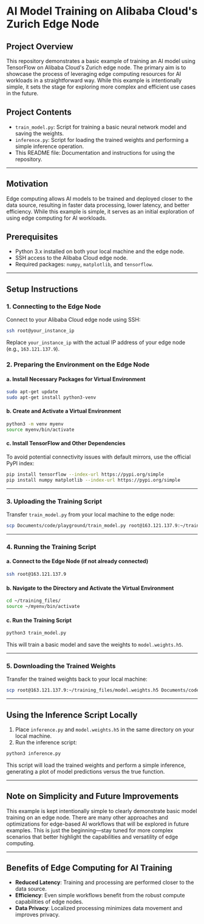# AI Model Training on Alibaba Cloud's Zurich Edge Node

## Project Overview

This repository demonstrates a basic example of training an AI model using TensorFlow on Alibaba Cloud's Zurich edge node. The primary aim is to showcase the process of leveraging edge computing resources for AI workloads in a straightforward way. While this example is intentionally simple, it sets the stage for exploring more complex and efficient use cases in the future.

## Project Contents

- `train_model.py`: Script for training a basic neural network model and saving the weights.
- `inference.py`: Script for loading the trained weights and performing a simple inference operation.
- This README file: Documentation and instructions for using the repository.

---

## Motivation

Edge computing allows AI models to be trained and deployed closer to the data source, resulting in faster data processing, lower latency, and better efficiency. While this example is simple, it serves as an initial exploration of using edge computing for AI workloads.

## Prerequisites

- Python 3.x installed on both your local machine and the edge node.
- SSH access to the Alibaba Cloud edge node.
- Required packages: `numpy`, `matplotlib`, and `tensorflow`.

---

## Setup Instructions

### 1. Connecting to the Edge Node

Connect to your Alibaba Cloud edge node using SSH:

```bash
ssh root@your_instance_ip
```

Replace `your_instance_ip` with the actual IP address of your edge node (e.g., `163.121.137.9`).

### 2. Preparing the Environment on the Edge Node

#### a. Install Necessary Packages for Virtual Environment

```bash
sudo apt-get update
sudo apt-get install python3-venv
```

#### b. Create and Activate a Virtual Environment

```bash
python3 -m venv myenv
source myenv/bin/activate
```

#### c. Install TensorFlow and Other Dependencies

To avoid potential connectivity issues with default mirrors, use the official PyPI index:

```bash
pip install tensorflow --index-url https://pypi.org/simple
pip install numpy matplotlib --index-url https://pypi.org/simple
```

---

### 3. Uploading the Training Script

Transfer `train_model.py` from your local machine to the edge node:

```bash
scp Documents/code/playground/train_model.py root@163.121.137.9:~/training_files/
```

---

### 4. Running the Training Script

#### a. Connect to the Edge Node (if not already connected)

```bash
ssh root@163.121.137.9
```

#### b. Navigate to the Directory and Activate the Virtual Environment

```bash
cd ~/training_files/
source ~/myenv/bin/activate
```

#### c. Run the Training Script

```bash
python3 train_model.py
```

This will train a basic model and save the weights to `model.weights.h5`.

---

### 5. Downloading the Trained Weights

Transfer the trained weights back to your local machine:

```bash
scp root@163.121.137.9:~/training_files/model.weights.h5 Documents/code/playground/
```

---

## Using the Inference Script Locally

1. Place `inference.py` and `model.weights.h5` in the same directory on your local machine.
2. Run the inference script:

```bash
python3 inference.py
```

This script will load the trained weights and perform a simple inference, generating a plot of model predictions versus the true function.

---

## Note on Simplicity and Future Improvements

This example is kept intentionally simple to clearly demonstrate basic model training on an edge node. There are many other approaches and optimizations for edge-based AI workflows that will be explored in future examples. This is just the beginning—stay tuned for more complex scenarios that better highlight the capabilities and versatility of edge computing.

---

## Benefits of Edge Computing for AI Training

- **Reduced Latency**: Training and processing are performed closer to the data source.
- **Efficiency**: Even simple workflows benefit from the robust compute capabilities of edge nodes.
- **Data Privacy**: Localized processing minimizes data movement and improves privacy.
